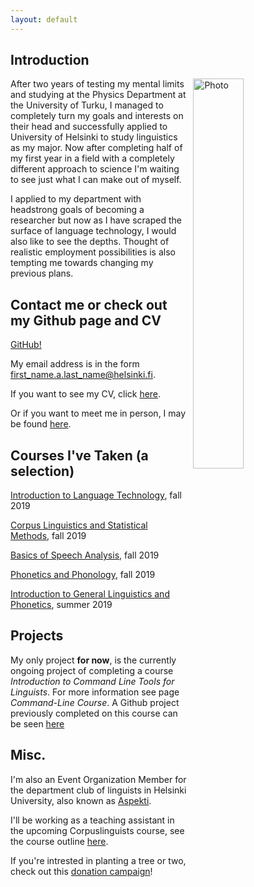 ```yaml
---
layout: default
---
```



## Introduction



<img src="https://upload.wikimedia.org/wikipedia/commons/b/b0/Alpaca_headshot.jpg" alt="Photo" hspace="10" width="40%" align="right"/>


After two years of testing my mental limits and studying at the Physics Department at the University of Turku, I managed to completely turn my goals and interests on their head and successfully applied to University of Helsinki to study linguistics as my major. Now after completing half of my first year in a field with a completely different approach to science I'm waiting to see just what I can make out of myself.


I applied to my department with headstrong goals of becoming a researcher but now as I have scraped the surface of language technology, I would also like to see the depths. Thought of realistic employment possibilities is also tempting me towards changing my previous plans.



## Contact me or check out my Github page and CV

[GitHub!](https://github.com/hamaro777)

My email address is in the form first_name.a.last_name@helsinki.fi.

If you want to see my CV, click [here](/assets/documents/Roosa_hamalainen_CV.pdf).

Or if you want to meet me in person, I may be found [here](https://fi-fi.facebook.com/pages/Ravintola-Ruiskumestari/212527152108153).


## Courses I've Taken (a selection)

[Introduction to Language Technology](https://courses.helsinki.fi/fi/kik-405), fall 2019

[Corpus Linguistics and Statistical Methods](https://courses.helsinki.fi/fi/kik-404/120705419), fall 2019

[Basics of Speech Analysis](https://courses.helsinki.fi/fi/kik-lg212/120960613), fall 2019

[Phonetics and Phonology](https://courses.helsinki.fi/fi/kik-lg101), fall 2019

[Introduction to General Linguistics and Phonetics](https://courses.helsinki.fi/fi/aykik-401), summer 2019

## Projects

My only project **for now**, is the currently ongoing project of completing a course _Introduction to Command Line Tools for Linguists_. For more information see page _Command-Line Course_. A Github project previously completed on this course can be seen [here](https://github.com/hamaro777/cmdline-course)

## Misc. 

I'm also an Event Organization Member for the department club of linguists in Helsinki University, also known as [Aspekti](http://www.ling.helsinki.fi/aspekti/).

I'll be working as a teaching assistant in the upcoming Corpuslinguists course, see the course outline [here](https://courses.helsinki.fi/fi/kik-404/120705419).

If you're intrested in planting a tree or two, check out this [donation campaign](https://teamtrees.org/)!